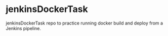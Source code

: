 # jenkinsDockerTask
jenkinsDockerTask repo to practice running docker build and deploy from a Jenkins pipeline.

